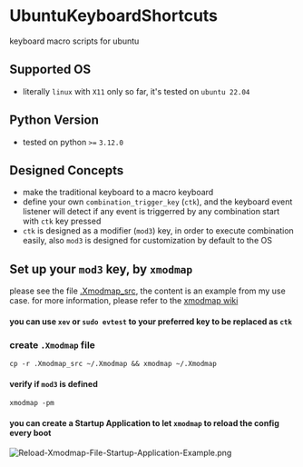 # UbuntuKeyboardShortcuts

keyboard macro scripts for ubuntu

## Supported OS

- literally `linux` with `X11` only so far, it's tested on `ubuntu 22.04`

## Python Version

- tested on python `>=` `3.12.0`

## Designed Concepts

- make the traditional keyboard to a macro keyboard
- define your own `combination_trigger_key` (`ctk`), and the keyboard event listener will detect if any event is
  triggerred by any combination start with `ctk` key pressed
- `ctk` is designed as a modifier (`mod3`) key, in order to execute combination easily, also `mod3` is designed for
  customization by default to the OS

## Set up your `mod3` key, by `xmodmap`

please see the file [.Xmodmap_src](.Xmodmap_src), the content is an example from my use case.
for more information, please refer to the [xmodmap wiki](https://github.com/jet-c-21/UbuntuKeyboardMacros/wiki/xmodmap)

#### you can use `xev` or `sudo evtest` to your preferred key to be replaced as `ctk`

### create `.Xmodmap` file

```shell
cp -r .Xmodmap_src ~/.Xmodmap && xmodmap ~/.Xmodmap
```

#### verify if `mod3` is defined

```shell
xmodmap -pm
```

#### you can create a Startup Application to let `xmodmap` to reload the config every boot

![Reload-Xmodmap-File-Startup-Application-Example.png](https://hackmd.io/_uploads/HkbA1wa4Jl.png)






